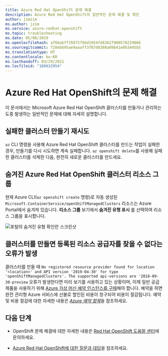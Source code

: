 ```yaml
---
title: Azure Red Hat OpenShift 문제 해결
description: Azure Red Hat OpenShift의 일반적인 문제 해결 및 확인
author: jimzim
ms.author: jzim
ms.service: azure-redhat-openshift
ms.topic: troubleshooting
ms.date: 05/08/2019
ms.openlocfilehash: af66abff3507279dd1954fd83627900578229866
ms.sourcegitcommit: f28ebb95ae9aaaff3f87d8388a09b41e0b3445b5
ms.translationtype: HT
ms.contentlocale: ko-KR
ms.lasthandoff: 03/29/2021
ms.locfileid: "100632954"
---
```

# <a name="troubleshooting-for-azure-red-hat-openshift"></a>Azure Red Hat OpenShift의 문제 해결

이 문서에서는 Microsoft Azure Red Hat OpenShift 클러스터를 만들거나 관리하는 도중 발생하는 일반적인 문제에 대해 자세히 설명합니다.

## <a name="retrying-the-creation-of-a-failed-cluster"></a>실패한 클러스터 만들기 재시도

`az` CLI 명령을 사용해 Azure Red Hat OpenShift 클러스터를 만드는 작업이 실패한 경우, 만들기를 다시 시도하면 계속 실패합니다.
`az openshift delete`를 사용해 실패한 클러스터를 삭제한 다음, 완전히 새로운 클러스터를 만드세요.

## <a name="hidden-azure-red-hat-openshift-cluster-resource-group"></a>숨겨진 Azure Red Hat OpenShift 클러스터 리소스 그룹

현재 Azure CLI(`az openshift create` 명령)로 자동 생성된 `Microsoft.ContainerService/openShiftManagedClusters` 리소스는 Azure Portal에서 숨겨져 있습니다. **리소스 그룹** 보기에서 **숨겨진 유형 표시** 를 선택하여 리소스 그룹을 표시합니다.

![포털의 숨겨진 유형 확인란 스크린샷](./media/aro-portal-hidden-type.png)

## <a name="creating-a-cluster-results-in-error-that-no-registered-resource-provider-found"></a>클러스터를 만들면 등록된 리소스 공급자를 찾을 수 없다는 오류가 발생

클러스터를 만들 때 `No registered resource provider found for location '<location>' and API version '2019-04-30' for type 'openShiftManagedClusters'. The supported api-versions are '2018-09-30-preview` 오류가 발생한다면 미리 보기를 사용하고 있는 상황이며, 이제 일반 공급 제품을 사용하기 위해 [Azure 가상 머신 예약 인스턴스를 구매](https://aka.ms/openshift/buy)해야 합니다. 예약을 하면 완전 관리형 Azure 서비스에 선불로 할인된 비용이 청구되어 비용이 절감됩니다. 예약 및 비용 절감에 대한 자세한 내용은 [*Azure 예약 항목*](../cost-management-billing/reservations/save-compute-costs-reservations.md)을 참조하세요.

## <a name="next-steps"></a>다음 단계

- OpenShift 문제 해결에 대한 자세한 내용은 [Red Hat OpenShift 도움말 센터](https://help.openshift.com/)에 문의하세요.

- [Azure Red Hat OpenShift에 대한 질문과 대답](openshift-faq.md)을 참조하세요.